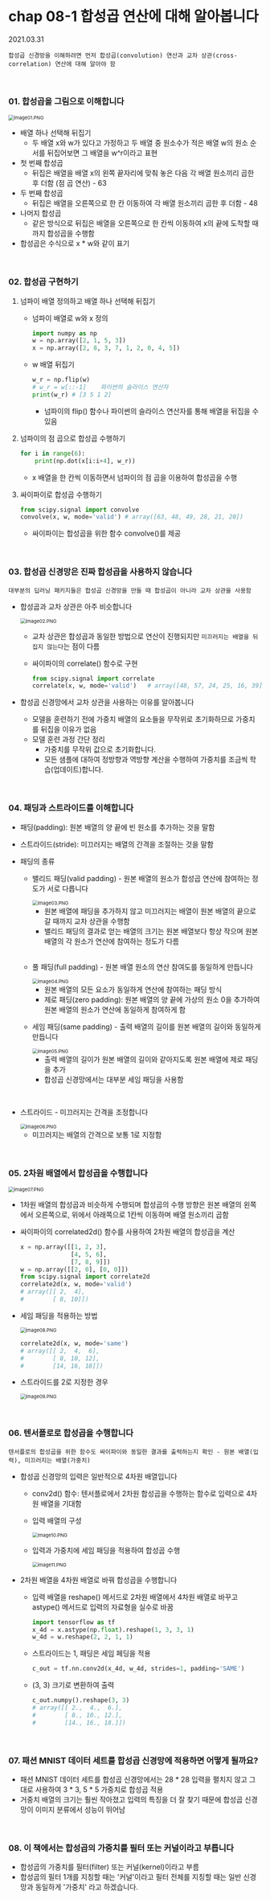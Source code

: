 # chap 08-1 합성곱 연산에 대해 알아봅니다

2021.03.31

`합성곱 신경망을 이해하려면 먼저 합성곱(convolution) 연산과 교차 상관(cross-correlation) 연산에 대해 알아야 함`

<br>

### 01. 합성곱을 그림으로 이해합니다

<img src="https://github.com/hyunmin0317/DeepLearning_Study/blob/master/chap08/section1/image01.PNG?raw=true" alt="image01.PNG" style="zoom:67%;" />

* 배열 하나 선택해 뒤집기
  * 두 배열 x와 w가 있다고 가정하고 두 배열 중 원소수가 적은 배열 w의 원소 순서를 뒤집어보면 그 배열을 w^r이라고 표현
* 첫 번째 합성곱
  * 뒤집은 배열을 배열 x의 왼쪽 끝자리에 맞춰 놓은 다음 각 배열 원소끼리 곱한 후 더함 (점 곱 연산) - 63
* 두 번째 합성곱
  * 뒤집은 배열을 오른쪽으로 한 칸 이동하여 각 배열 원소끼리 곱한 후 더함 - 48
* 나머지 합성곱
  * 같은 방식으로 뒤집은 배열을 오른쪽으로 한 칸씩 이동하여 x의 끝에 도착할 때까지 합성곱을 수행함
* 합성곱은 수식으로 x * w와 같이 표기

<br>

### 02. 합성곱 구현하기

1. 넘파이 배열 정의하고 배열 하나 선택해 뒤집기

   * 넘파이 배열로 w와 x 정의

     ```python
     import numpy as np
     w = np.array([2, 1, 5, 3])
     x = np.array([2, 8, 3, 7, 1, 2, 0, 4, 5])
     ```

   * w 배열 뒤집기

     ```python
     w_r = np.flip(w)
     # w_r = w[::-1]	파이썬의 슬라이스 연산자
     print(w_r)	# [3 5 1 2]
     ```

     * 넘파이의 flip() 함수나 파이썬의 슬라이스 연산자를 통해 배열을 뒤집을 수 있음

2. 넘파이의 점 곱으로 합성곱 수행하기

   ```python
   for i in range(6):
       print(np.dot(x[i:i+4], w_r))
   ```

   * x 배열을 한 칸씩 이동하면서 넘파이의 점 곱을 이용하여 합성곱을 수행

3. 싸이파이로 합성곱 수행하기

   ```python
   from scipy.signal import convolve
   convolve(x, w, mode='valid')	# array([63, 48, 49, 28, 21, 20])
   ```

   * 싸이파이는 합성곱을 위한 함수 convolve()를 제공

<br>

### 03. 합성곱 신경망은 진짜 합성곱을 사용하지 않습니다

`대부분의 딥러닝 패키지들은 합성곱 신경망을 만들 때 합성곱이 아니라 교차 상관을 사용함`

* 합성곱과 교차 상관은 아주 비슷합니다

  <img src="https://github.com/hyunmin0317/DeepLearning_Study/blob/master/chap08/section1/image02.PNG?raw=true" alt="image02.PNG" style="zoom:67%;" />

  * 교차 상관은 합성곱과 동일한 방법으로 연산이 진행되지만 `미끄러지는 배열을 뒤집지 않는다`는 점이 다름

  * 싸이파이의 correlate() 함수로 구현

    ```python
    from scipy.signal import correlate
    correlate(x, w, mode='valid')	# array([48, 57, 24, 25, 16, 39])
    ```

* 합성곱 신경망에서 교차 상관을 사용하는 이유를 알아봅니다

  * 모델을 훈련하기 전에 가중치 배열의 요소들을 무작위로 초기화하므로 가중치를 뒤집을 이유가 없음
  * 모델 훈련 과정 간단 정리
    * 가중치를 무작위 값으로 초기화합니다.
    * 모든 샘플에 대하여 정방향과 역방향 계산을 수행하여 가중치를 조금씩 학습(업데이트)합니다.

<br>

### 04. 패딩과 스트라이드를 이해합니다

* 패딩(padding): 원본 배열의 양 끝에 빈 원소를 추가하는 것을 말함

* 스트라이드(stride): 미끄러지는 배열의 간격을 조절하는 것을 말함

* 패딩의 종류

  * 밸리드 패딩(valid padding) - 원본 배열의 원소가 합성곱 연산에 참여하는 정도가 서로 다릅니다

    <img src="https://github.com/hyunmin0317/DeepLearning_Study/blob/master/chap08/section1/image03.PNG?raw=true" alt="image03.PNG" style="zoom:67%;" />

    * 원본 배열에 패딩을 추가하지 않고 미끄러지는 배열이 원본 배열의 끝으로 갈 때까지 교차 상관을 수행함
    * 밸리드 패딩의 결과로 얻는 배열의 크기는 원본 배열보다 항상 작으며 원본 배열의 각 원소가 연산에 참여하는 정도가 다름

  <br>

  * 풀 패딩(full padding) - 원본 배열 원소의 연산 참여도를 동일하게 만듭니다

    <img src="https://github.com/hyunmin0317/DeepLearning_Study/blob/master/chap08/section1/image04.PNG?raw=true" alt="image04.PNG" style="zoom:67%;" />

    * 원본 배열의 모든 요소가 동일하게 연산에 참여하는 패딩 방식
    * 제로 패딩(zero padding): 원본 배열의 양 끝에 가상의 원소 0을 추가하여 원본 배열의 원소가 연산에 동일하게 참여하게 함

  * 세임 패딩(same padding) - 출력 배열의 길이를 원본 배열의 길이와 동일하게 만듭니다 

    <img src="https://github.com/hyunmin0317/DeepLearning_Study/blob/master/chap08/section1/image05.PNG?raw=true" alt="image05.PNG" style="zoom:67%;" />

    * 출력 배열의 길이가 원본 배열의 길이와 같아지도록 원본 배열에 제로 패딩을 추가
    * 합성곱 신경망에서는 대부분 세임 패딩을 사용함

<br>

* 스트라이드 - 미끄러지는 간격을 조정합니다

  <img src="https://github.com/hyunmin0317/DeepLearning_Study/blob/master/chap08/section1/image06.PNG?raw=true" alt="image06.PNG" style="zoom:67%;" />

  * 미끄러지는 배열의 간격으로 보통 1로 지정함

<br>

### 05. 2차원 배열에서 합성곱을 수행합니다

<img src="https://github.com/hyunmin0317/DeepLearning_Study/blob/master/chap08/section1/image07.PNG?raw=true" alt="image07.PNG" style="zoom:67%;" />

* 1차원 배열의 합성곱과 비슷하게 수행되며 합성곱의 수행 방향은 원본 배열의 왼쪽에서 오른쪽으로, 위에서 아래쪽으로 1칸씩 이동하며 배열 원소끼리 곱함

* 싸이파이의 correlated2d() 함수를 사용하여 2차원 배열의 합성곱을 계산

  ```python
  x = np.array([[1, 2, 3],
                [4, 5, 6],
                [7, 8, 9]])
  w = np.array([[2, 0], [0, 0]])
  from scipy.signal import correlate2d
  correlate2d(x, w, mode='valid')
  # array([[ 2,  4],
  #        [ 8, 10]])
  ```

* 세임 패딩을 적용하는 방법

  <img src="https://github.com/hyunmin0317/DeepLearning_Study/blob/master/chap08/section1/image08.PNG?raw=true" alt="image08.PNG" style="zoom:67%;" />

  ```python
  correlate2d(x, w, mode='same')
  # array([[ 2,  4,  6],
  #        [ 8, 10, 12],
  #        [14, 16, 18]])
  ```

* 스트라이드를 2로 지정한 경우

  <img src="https://github.com/hyunmin0317/DeepLearning_Study/blob/master/chap08/section1/image09.PNG?raw=true" alt="image09.PNG" style="zoom:67%;" />

<br>

### 06. 텐서플로로 합성곱을 수행합니다

`텐서플로의 합성곱을 위한 함수도 싸이파이와 동일한 결과를 출력하는지 확인 - 원본 배열(입력), 미끄러지는 배열(가중치)`

* 합성곱 신경망의 입력은 일반적으로 4차원 배열입니다

  * conv2d() 함수: 텐서플로에서 2차원 합성곱을 수행하는 함수로 입력으로 4차원 배열을 기대함

  * 입력 배열의 구성

    <img src="https://github.com/hyunmin0317/DeepLearning_Study/blob/master/chap08/section1/image10.PNG?raw=true" alt="image10.PNG" style="zoom:67%;" />

  * 입력과 가중치에 세임 패딩을 적용하여 합성곱 수행

    <img src="https://github.com/hyunmin0317/DeepLearning_Study/blob/master/chap08/section1/image11.PNG?raw=true" alt="image11.PNG" style="zoom:67%;" />

* 2차원 배열을 4차원 배열로 바꿔 합성곱을 수행합니다

  * 입력 배열을 reshape() 메서드로 2차원 배열에서 4차원 배열로 바꾸고 astype() 메서드로 입력의 자료형을 실수로 바꿈

    ```python
    import tensorflow as tf
    x_4d = x.astype(np.float).reshape(1, 3, 3, 1)
    w_4d = w.reshape(2, 2, 1, 1)
    ```

  * 스트라이드는 1, 패딩은 세임 페딩을 적용

    ```python
    c_out = tf.nn.conv2d(x_4d, w_4d, strides=1, padding='SAME')
    ```

  * (3, 3) 크기로 변환하여 출력

    ```python
    c_out.numpy().reshape(3, 3)
    # array([[ 2.,  4.,  6.],
    #        [ 8., 10., 12.],
    #        [14., 16., 18.]])
    ```

<br>

### 07. 패션 MNIST 데이터 세트를 합성곱 신경망에 적용하면 어떻게 될까요?

* 패션 MNIST 데이터 세트를 합성곱 신경망에서는 28 * 28 입력을 펼치지 않고 그대로 사용하여 3 * 3, 5 * 5 가중치로 합성곱 적용
* 거중치 배열의 크기는 훨씬 작아졌고 입력의 특징을 더 잘 찾기 때문에 합성곱 신경망이 이미지 분류에서 성능이 뛰어남

<br>

### 08. 이 책에서는 합성곱의 가중치를 필터 또는 커널이라고 부릅니다

* 합성곱의 가중치를 필터(filter) 또는 커널(kernel)이라고 부름
* 합성곱의 필터 1개를 지칭할 때는 '커널'이라고 필터 전체를 지칭할 때는 일반 신경망과 동일하게 '가중치' 라고 하겠습니다.
